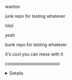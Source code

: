 wanton

junk repo for testing whatever

lolol

yeah

bunk repo for testing whatever


it's cool you can mess with it

cooooooooooooooooooool

<details>some stuff</details>

